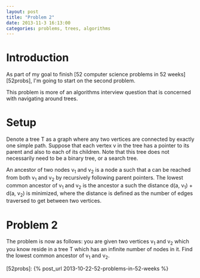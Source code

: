 ```yaml
---
layout: post
title: "Problem 2"
date: 2013-11-3 16:13:00
categories: problems, trees, algorithms
---
```


# Introduction

As part of my goal to finish [52 computer science problems in 52 weeks][52probs], I'm going to start on the second problem.

This problem is more of an algorithms interview question that is concerned with navigating around trees.

# Setup

Denote a tree T as a graph where any two vertices are connected by exactly one simple path. Suppose that each vertex v in the tree has a pointer to its parent and also to each of its children. Note that this tree does not necessarily need to be a binary tree, or a search tree. 

An ancestor of two nodes v<sub>1</sub> and v<sub>2</sub> is a node a such that a can be reached from both v<sub>1</sub> and v<sub>2</sub> by recursively following parent pointers. The lowest common ancestor of v<sub>1</sub> and v<sub>2</sub> is the ancestor a such the distance d(a, v<sub>1</sub>) + d(a, v<sub>2</sub>) is minimized, where the distance is defined as the number of edges traversed to get between two vertices.

# Problem 2

The problem is now as follows: you are given two vertices v<sub>1</sub> and v<sub>2</sub> which you know reside in a tree T which has an infinite number of nodes in it. Find the lowest common ancestor of v<sub>1</sub> and v<sub>2</sub>.

[52probs]: {% post_url 2013-10-22-52-problems-in-52-weeks %}
